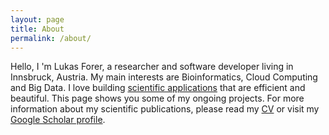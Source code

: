 ```yaml
---
layout: page
title: About
permalink: /about/
---
```


Hello, I 'm Lukas Forer, a researcher and software developer living in Innsbruck, Austria. My main interests are Bioinformatics, Cloud Computing and Big Data. I love building [scientific applications](http://www.forer.it/software) that are efficient and beautiful. This page shows you some of my ongoing projects. For more information about my scientific publications, please read my [CV](http://lukfor.github.io/files/CV_and_Publications_Forer.pdf) or visit my [Google Scholar profile](http://scholar.google.at/citations?user=9m0ch2QAAAAJ&hl=de).
